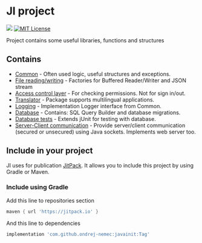 # JI project

[![](https://jitpack.io/v/ondrej-nemec/javainit.svg)](https://jitpack.io/#ondrej-nemec/javainit)
[![MIT License](http://img.shields.io/badge/license-MIT-green.svg) ](https://github.com/ondrej-nemec/javainit/blob/master/LICENSE)

Project contains some useful libraries, functions and structures

## Contains

* [Common](ji-common) - Often used logic, useful structures and exceptions.
* [File reading/writing](ji-files) - Factories for Buffered Reader/Writer and JSON stream
* [Access control layer](ji-acl) - For checking permissions. Not for sign in/out.
* [Translator](ji-translate) - Package supports multilingual applications.
* [Logging](ji-logging) - Implementation Logger interface from Common.
* [Database](ji-database) - Contains: SQL Query Builder and database migrations.
* [Database tests](ji-testing) - Extends jUnit for testing with database.
* [Server-Client communication](ji-communication) - Provide server/client communication (secured or unsecured) using Java sockets. Implements web server too. 

## Include in your project

JI uses for publication <a href="https://jitpack.io/">JitPack</a>. It allows you to include this project by using Gradle or Maven.

### Include using Gradle

Add this line to repositories section
```gradle
maven { url 'https://jitpack.io' }
```
And this line to dependencies
```gradle
implementation 'com.github.ondrej-nemec:javainit:Tag'
```